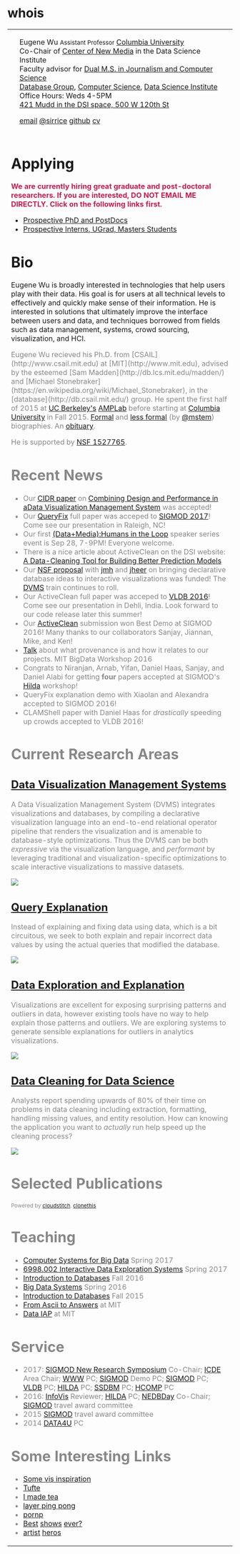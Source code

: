 

# whois

<div class="section">
<table class='row'><tr>

  <td class="thumb">
    <div title="hello world" id="mypic"></div>
  </td>
  <td>

  <p id="address">
    Eugene Wu <small>Assistant Professor</small>
    <a href="http://www.columbia.edu">Columbia University</a><br/>
    <span class="small">
      <!--OH: Weds 4-5PM<br/>-->
      <!--7LW1A CEPSR-->
      Co-Chair of <a href="http://datascienceinstitute.github.io">Center of New Media</a> in the Data Science Institute<br/>
      Faculty advisor for <a href="http://www.cs.columbia.edu/education/ms/journalism/">Dual M.S. in Journalism and Computer Science</a><br/>
      <a href="http://cudbg.github.io/">Database Group</a>, <a href="http://www.cs.columbia.edu/">Computer Science</a>, <a href="http://datascience.columbia.edu/">Data Science Institute</a><br/>
      Office Hours: Weds 4-5PM<br/>
      <a href="./images/map.png">421 Mudd in the DSI space, 500 W 120th St</a><br/>
    </span>
  </p>
  <p id="contacts">
    <a href="mailto:ewu@cs.columbia.edu">email</a>
    <a href="https://twitter.com/sirrice">@sirrice</a>
    <a href="http://github.com/sirrice">github</a>  
    <a href="/files/job/cv.pdf">cv</a>
  </p>
  </td>
  </tr>
  <tr> <td colspan=2>

</div>

# Applying

<span style="font-weight: bold; color: rgb(201, 27, 77); width: 100%; padding-top: 10px; padding-bottom: 10px">
  We are currently hiring great graduate and post-doctoral researchers.  If you are interested, DO NOT EMAIL ME DIRECTLY.  Click on the following links first.
</span>
  

* [Prospective PhD and PostDocs](./applying.html)
* [Prospective Interns, UGrad, Masters Students](https://docs.google.com/forms/d/1-s1SwcpY0WBnRrzlrQfSrcxSCeOAymOHfU-sHroUXfU/viewform)

# Bio


Eugene Wu is broadly interested in technologies that help users play with
their data.  His goal is for users at all technical
levels to effectively and quickly make sense of their information.
He is interested in solutions that ultimately improve the interface between
users and data, and techniques borrowed from fields such as data management, 
systems, crowd sourcing, visualization, and HCI.


<span style="color: #888;">
  Eugene Wu recieved his Ph.D. from  [CSAIL](http://www.csail.mit.edu)
  at [MIT](http://www.mit.edu),
  advised by the esteemed [Sam Madden](http://db.lcs.mit.edu/madden/) and 
  [Michael Stonebraker](https://en.wikipedia.org/wiki/Michael_Stonebraker),
  in the [database](http://db.csail.mit.edu/) group.
  He spent the first half of 2015 at <a href="http://www.cs.berkeley.edu">UC Berkeley's</a> <a href="https://amplab.cs.berkeley.edu">AMPLab</a>
  before starting at <a href="http://www.cs.columbia.edu">Columbia University</a> in Fall 2015.
  <a href="http://www.cs.columbia.edu/2015/wu-profile/">Formal</a> and
  <a href="http://partnews.brownbag.me/2012/02/29/better-know-a-classmate-eugene-wu/">less formal</a> (by
  <a href="http://partnews.brownbag.me/2012/02/29/interview-matt-stempeck-wants-to-change-the-world-with-tech/">@mstem</a>) biographies.
  An <a href="./obit.html">obituary</a>.


  He is supported by [NSF 1527765](http://www.nsf.gov/awardsearch/showAward?AWD_ID=1527765&HistoricalAwards=false).
</span>



# Recent News

* Our [CIDR paper](cidrdb.org/cidr2017/) on [Combining Design and Performance in aData Visualization Management System](https://www.dropbox.com/s/0rdjsv7m7wbhmlk/cidr17-camera.pdf?dl=0) was accepted!
* Our [QueryFix](/files/papers/qfix-sigmod17.pdf) full paper was acceped to [SIGMOD 2017](http://sigmod2017.org/)!  Come see our presentation in Raleigh, NC!
* Our first [(Data+Media):Humans in the Loop](https://datascienceinstitute.github.io/) speaker series event is Sep 28, 7-9PM!  Everyone welcome.
* There is a nice article about ActiveClean on the DSI website: [A Data-Cleaning Tool for Building Better Prediction Models](http://datascience.columbia.edu/data-cleaning-tool-building-better-prediction-models)
* Our [NSF proposal](https://nsfdeclarativevis.github.io/NSFDeclarativeVis/) with [jmh](http://db.cs.berkeley.edu/jmh/) and [jheer](http://homes.cs.washington.edu/~jheer/) on bringing declarative database ideas to interactive visualizations was funded!  The [DVMS](./dvms.html) train continues to roll.
* Our ActiveClean full paper was acceped to [VLDB 2016](http://vldb2016.persistent.com/)!  Come see our presentation in Dehli, India.  Look forward to our code release later this summer!
* Our [ActiveClean](/files/papers/activeclean-sigmod16demo.pdf) submission won Best Demo at SIGMOD 2016!  Many thanks to our collaborators Sanjay, Jiannan, Mike, and Ken!
* [Talk](http://sirrice.github.io/files/talks/2016-05-mit-bigdata.pdf) about what provenance is and how it relates to our projects.  MIT BigData Workshop 2016
* Congrats to Niranjan, Arnab, Yifan, Daniel Haas, Sanjay, and Daniel Alabi for getting **four** papers accepted at SIGMOD's [Hilda](http://www.hilda.io) workshop!
* QueryFix explanation demo with Xiaolan and Alexandra accepted to SIGMOD 2016!
* CLAMShell paper with Daniel Haas for _drastically_ speeding up crowds accepted to VLDB 2016!


# Current Research Areas

## [Data Visualization Management Systems](./dvms.html)


A Data Visualization Management System (DVMS) integrates
visualizations and databases, by compiling a declarative visualization
language into an end-to-end relational operator pipeline that renders
the visualization and is amenable to database-style optimizations.
Thus the DVMS can be both <i>expressive</i> via the
visualization language, and <i>performant</i>
by leveraging traditional and visualization-specific
optimizations to scale interactive visualizations to massive
datasets.

<img class="screenshot" id="dvmslogo" src="./images/dvms.png" />

## [Query Explanation](./qfix.html)

Instead of explaining and fixing data using data, which is a bit circuitous,
we seek to both explain and repair incorrect data values by using the actual
queries that modified the database.

<img class="screenshot" id="qfixscreen" src="./images/qfix.png" />



## [Data Exploration and Explanation](./dbwipes.html)

Visualizations are excellent for exposing surprising patterns
and outliers in data, however existing tools have no way to
help explain those patterns and outliers.  We are exploring 
systems to generate sensible explanations for outliers in 
analytics visualizations.

<img class="screenshot" id="scorpionscreen" src="./images/scorpion.png" />


## [Data Cleaning for Data Science](https://activeclean.github.io)

Analysts report spending upwards of 80% of their time on problems in data cleaning including extraction, formatting, handling missing values, and entity resolution. 
How can knowing the application you want to _actually_ run help speed up the cleaning process?

<img class="screenshot" id="samplecleanscreen" src="./images/previews/preview_activeclean-vldb16.png" />




# <span id="pubtitle">Selected Publications</span> 

<div class="section">
  <div id="publications">
    <cloudstitch-handlebars user="sirrice" app="wu-publications"></cloudstitch-handlebars>
  </div>
  <div style="font-size: 9pt">
    Powered by <a href="http://www.cloudstitch.io/">cloudstitch</a>.  
    <a href="https://www.cloudstitch.com/academic/eugene-wu-publications">clonethis</a>
  </div>
</div>





# Teaching

* [Computer Systems for Big Data](http://w4121.github.io/) Spring 2017
* [6998.002 Interactive Data Exploration Systems](https://columbiaviz.github.io/) Spring 2017
* [Introduction to Databases](http://www.cs.columbia.edu/~coms4111/) Fall 2016
* [Big Data Systems](http://columbia.github.io/systems-bigdata-class/) Spring 2016
* [Introduction to Databases](http://www.cs.columbia.edu/~coms4111/) Fall 2015
* [From Ascii to Answers](http://db.csail.mit.edu/6.885/) at MIT 
* [Data IAP](dataiap.github.io) at MIT



# Service

* 2017: [SIGMOD New Research Symposium](http://sigmod2017.org/new-researcher-symposium/) Co-Chair; [ICDE](http://icde2017.sdsc.edu/) Area Chair; [WWW](http://sigmod2017.org/) PC; [SIGMOD](http://sigmod2017.org/) Demo PC; [SIGMOD](http://sigmod2017.org/) PC; [VLDB](http://www.vldb.org/2017/) PC; [HILDA](http://hilda.io/2017/) PC; [SSDBM](http://ssdbm2017.eecs.northwestern.edu/) PC; [HCOMP](http://www.humancomputation.com/2017/) PC
* 2016: [InfoVis](http://ieeevis.org/) Reviewer;  [HILDA](http://hilda.io/2016/) PC;  [NEDBDay](http://mitdbg.github.io/nedbday/2016) Co-Chair;  [SIGMOD](http://sigmod2016.org/) travel award committee
* 2015 [SIGMOD](http://sigmod2015.org/) travel award committee
* 2014 [DATA4U](https://sites.google.com/site/data4u2014/) PC






# Some Interesting Links

* [Some vis inspiration](./d3gallery.html)
* [Tufte](http://www.edwardtufte.com)
* [I made tea](http://www.telescopictext.com/)
* [layer ping pong](http://eugenewu.net/layerpp.html)
* [pornp](http://www.pantsornopants.com)
* [Be](http://en.wikipedia.org/wiki/Adventure_Time)[st](https://en.m.wikipedia.org/wiki/Archer_(TV_series))
  [shows](http://www.adultswim.com/videos/rick-and-morty/pilot/)
  [ever?](http://en.wikipedia.org/wiki/Teen_Titans_(TV_series))
* [ar](http://juliakuo.com/my-work/concert-posters/)[ti](http://helllllen.org/)[st](http://magicalgametime.com)
  [h](http://www.tomgauld.com/)[e](http://themonsterproject.org/)[ro](http://www.danmccarthy.org/)[s](http://sunbakerey.tumblr.com/)




